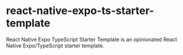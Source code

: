 # react-native-expo-ts-starter-template
React Native Expo TypeScript Starter Template is an opinionated React Native Expo/TypeScript starter template.
